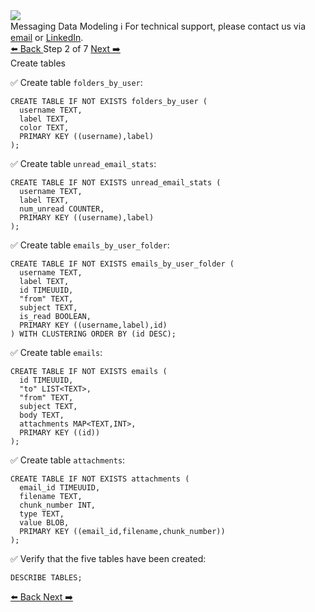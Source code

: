<!-- TOP -->
<div class="top">
  <img src="https://datastax-academy.github.io/katapod-shared-assets/images/ds-academy-logo.svg" />
  <div class="scenario-title-section">
    <span class="scenario-title">Messaging Data Modeling</span>
    <span class="scenario-subtitle">ℹ️ For technical support, please contact us via <a href="mailto:aleksandr.volochnev@datastax.com">email</a> or <a href="https://dtsx.io/aleks">LinkedIn</a>.</span>
  </div>
</div>

<!-- NAVIGATION -->
<div id="navigation-top" class="navigation-top">
 <a href='command:katapod.loadPage?[{"step":"intro"}]'
   class="btn btn-dark navigation-top-left">⬅️ Back
 </a>
<span class="step-count"> Step 2 of 7</span>
 <a href='command:katapod.loadPage?[{"step":"step3"}]' 
    class="btn btn-dark navigation-top-right">Next ➡️
  </a>
</div>

<!-- CONTENT -->

<div class="step-title">Create tables</div>

✅ Create table `folders_by_user`:
```
CREATE TABLE IF NOT EXISTS folders_by_user (
  username TEXT,
  label TEXT,
  color TEXT,
  PRIMARY KEY ((username),label)
);
```

✅ Create table `unread_email_stats`:
```
CREATE TABLE IF NOT EXISTS unread_email_stats (
  username TEXT,
  label TEXT,
  num_unread COUNTER,
  PRIMARY KEY ((username),label)
);
```

✅ Create table `emails_by_user_folder`:
```
CREATE TABLE IF NOT EXISTS emails_by_user_folder (
  username TEXT,
  label TEXT,
  id TIMEUUID,
  "from" TEXT,
  subject TEXT,
  is_read BOOLEAN,
  PRIMARY KEY ((username,label),id)
) WITH CLUSTERING ORDER BY (id DESC);
```

✅ Create table `emails`:
```
CREATE TABLE IF NOT EXISTS emails (
  id TIMEUUID,
  "to" LIST<TEXT>,
  "from" TEXT,
  subject TEXT,
  body TEXT,
  attachments MAP<TEXT,INT>,
  PRIMARY KEY ((id))
);
```

✅ Create table `attachments`:
```
CREATE TABLE IF NOT EXISTS attachments (
  email_id TIMEUUID,
  filename TEXT,
  chunk_number INT,
  type TEXT,
  value BLOB,
  PRIMARY KEY ((email_id,filename,chunk_number))
);
```

✅ Verify that the five tables have been created:
```
DESCRIBE TABLES;
```

<!-- NAVIGATION -->
<div id="navigation-bottom" class="navigation-bottom">
 <a href='command:katapod.loadPage?[{"step":"intro"}]'
   class="btn btn-dark navigation-bottom-left">⬅️ Back
 </a>
 <a href='command:katapod.loadPage?[{"step":"step3"}]'
    class="btn btn-dark navigation-bottom-right">Next ➡️
  </a>
</div>
